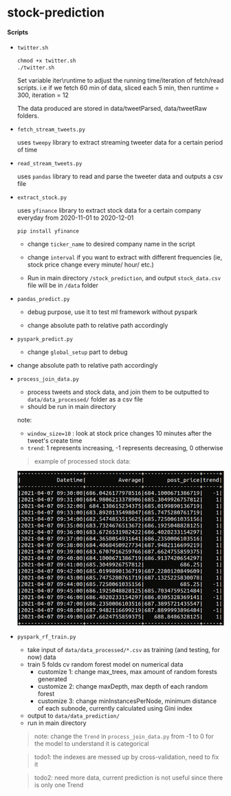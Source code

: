 # stock-prediction

#### Scripts

- `twitter.sh`

   ```
   chmod +x twitter.sh
   ./twitter.sh
   ```

   Set variable iter\runtime to adjust the running time/iteration of fetch/read scripts.
   i.e if we fetch 60 min of data, sliced each 5 min, then runtime = 300, iteration = 12

   The data produced are stored in data/tweetParsed, data/tweetRaw folders.

- `fetch_stream_tweets.py`

  uses `tweepy` library to extract streaming tweeter data for a certain period of time


- `read_stream_tweets.py`

  uses `pandas` library to read and parse the tweeter data and outputs a csv file


- `extract_stock.py`

  uses `yfinance` library to extract stock data for a certain company everyday from 2020-11-01 to 2020-12-01

  ```
  pip install yfinance
  ```

  - change `ticker_name` to desired company name in the script

  - change `interval` if you want to extract with different frequencies (ie, stock price change every minute/ hour/ etc.)

  - Run in main directory `/stock_prediction`, and output `stock_data.csv` file will be in `/data` folder

- `pandas_predict.py`

  - debug purpose, use it to test ml framework without pyspark

  - change absolute path to relative path accordingly

- `pyspark_predict.py`

  - change `global_setup` part to debug
- change absolute path to relative path accordingly
  
- `process_join_data.py`


  - process tweets and stock data, and join them to be outputted to `data/data_processed/` folder as a csv file
  - should be run in main directory

  note:

  - `window_size=10` : look at stock price changes 10 minutes after the tweet's create time
  - `trend`: 1 represents increasing, -1 represents decreasing, 0 otherwise

  > example of processed stock data:

  ![](pics/stock-data-example.png)

- `pyspark_rf_train.py`


  - take input of `data/data_processed/*.csv` as training (and testing, for now) data
  - train 5 folds cv random forest model on numerical data
    + customize 1: change max_trees, max amount of random forests generated
    + customize 2: change maxDepth, max depth of each random forest
    + customize 3: change minInstancesPerNode, minimum distance of each subnode, currently calculated using Gini index
  - output to `data/data_prediction/`
  - run in main directory

  > note: change the `Trend` in `process_join_data.py` from -1 to 0 for the model to understand it is categorical

  > todo1: the indexes are messed up by cross-validation, need to fix it

  > todo2: need more data, current prediction is not useful since there is only one Trend

